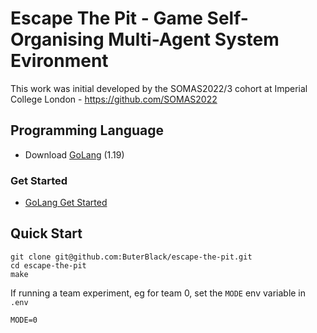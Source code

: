 # Escape The Pit - Game Self-Organising Multi-Agent System Evironment

This work was initial developed by the SOMAS2022/3 cohort at Imperial College London - https://github.com/SOMAS2022

## Programming Language

* Download [GoLang](https://go.dev/dl/) (1.19)

### Get Started

* [GoLang Get Started](https://go.dev/learn/)

## Quick Start

```
git clone git@github.com:ButerBlack/escape-the-pit.git
cd escape-the-pit
make
```
If running a team experiment, eg for team 0, set the `MODE` env variable in `.env`
```
MODE=0
```
